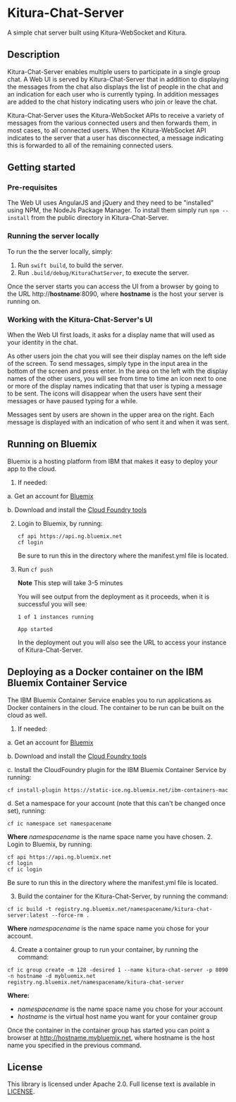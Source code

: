 # Kitura-Chat-Server
A simple chat server built using Kitura-WebSocket and Kitura.

## Description
Kitura-Chat-Server enables multiple users to participate in a single group chat. A Web
UI is served by Kitura-Chat-Server that in addition to displaying the messages from the
chat also displays the list of people in the chat and an indication for each user who is
currently typing. In addition messages are added to the chat history indicating users who
join or leave the chat.

Kitura-Chat-Server uses the Kitura-WebSocket APIs to receive a variety of messages from
the various connected users and then forwards them, in most cases, to all connected users.
When the Kitura-WebSocket API indicates to  the server that a user has disconnected, a
message indicating this is forwarded to all of the remaining connected users.

## Getting started

### Pre-requisites
The Web UI uses AngularJS and jQuery and they need to be "installed" using NPM, the NodeJs
Package Manager. To install them simply run `npm --install` from the public directory in Kitura-Chat-Server.

### Running the server locally
To run the the server locally, simply:

  1. Run `swift build`, to build the server.
  2. Run `.build/debug/KituraChatServer`, to execute the server.

Once the server starts you can access the UI from a browser by going to the URL
http://<b>hostname</b>:8090, where <b>hostname</b> is the host your server is running on.

### Working with the Kitura-Chat-Server's UI
When the Web UI first loads, it asks for a display name that will used as your identity in
the chat.

As other users join the chat you will see their display names on the left side of the screen.
To send messages, simply type in the input area in the bottom of the screen and press enter.
In the area on the left with the display names of the other users, you will see from time to time
an icon next to one or more of the display names indicating that that user is typing a message
to be sent. The icons will disappear when the users have sent their messages or have paused typing
for a while.

Messages sent by users are shown in the upper area on the right. Each message is displayed with
an indication of who sent it and when it was sent.

## Running on Bluemix
Bluemix is a hosting platform from IBM that makes it easy to deploy your app to the cloud.

1. If needed:

  a. Get an account for [Bluemix](https://console.ng.bluemix.net/registration/)

  b. Download and install the [Cloud Foundry tools](https://new-console.ng.bluemix.net/docs/starters/install_cli.html)

2. Login to Bluemix, by running:
   ```
   cf api https://api.ng.bluemix.net
   cf login
   ```

   Be sure to run this in the directory where the manifest.yml file is located.

3. Run `cf push`   

   **Note** This step will take 3-5 minutes

   You will see output from the deployment as it proceeds, when it is successful you will see:

   ```
   1 of 1 instances running

   App started
   ```
   In the deployment out you will also see the URL to access your instance of Kitura-Chat-Server.

## Deploying as a Docker container on the IBM Bluemix Container Service
The IBM Bluemix Container Service enables you to run applications as Docker containers in the cloud. The container to be run can be built on the cloud as well.

1. If needed:

  a. Get an account for [Bluemix](https://console.ng.bluemix.net/registration/)

  b. Download and install the [Cloud Foundry tools](https://new-console.ng.bluemix.net/docs/starters/install_cli.html)

  c. Install the CloudFoundry plugin for the IBM Bluemix Container Service by running:
  ```
  cf install-plugin https://static-ice.ng.bluemix.net/ibm-containers-mac
  ```

  d. Set a namespace for your account (note that this can't be changed once set), running:
  ```
  cf ic namespace set namespacename
  ```
  **Where** _namespacename_ is the name space name you have chosen.
2. Login to Bluemix, by running:
```
cf api https://api.ng.bluemix.net
cf login
cf ic login
```
 Be sure to run this in the directory where the manifest.yml file is located.

3. Build the container for the Kitura-Chat-Server, by running the command:
```
cf ic build -t registry.ng.bluemix.net/namespacename/kitura-chat-server:latest --force-rm .
```
 **Where** _namespacename_ is the name space name you chose for your account.

 4. Create a container group to run your container, by running the command:
```
cf ic group create -m 128 -desired 1 --name kitura-chat-server -p 8090 -n hostname -d mybluemix.net registry.ng.bluemix.net/namespacename/kitura-chat-server
```
**Where:**
  - _namespacename_ is the name space name you chose for your account
  - _hostname_ is the virtual host name you want for your container group

Once the container in the container group has started you can point a browser at http://hostname.mybluemix.net, where hostname is the host name you specified in the previous command.

## License
This library is licensed under Apache 2.0. Full license text is available in [LICENSE](LICENSE.txt).
